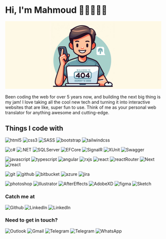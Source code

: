 
# Hi, I'm Mahmoud 👋🏻👨🏻‍💻
![mahmoud hamdy banner](header-image.jpg)

Been coding the web for over 5 years now, and building the next big thing is my jam! I love taking all the cool new tech and turning it into interactive websites that are like, super fun to use. Think of me as your personal web translator for anything awesome and cutting-edge.
<h2>Things I code with</h2>
<p>
  <img alt="html5" src="https://img.shields.io/badge/HTML5-%23E34F26.svg?style=flat&logo=html5&logoColor=white" />
  <img alt="css3" src="https://img.shields.io/badge/CSS3-%231572B6.svg?style=flat&logo=css3&logoColor=white" />
  <img alt="SASS" src="https://img.shields.io/badge/SASS-hotpink.svg?style=flat&logo=SASS&logoColor=white" />
  <img alt="bootstrap" src="https://img.shields.io/badge/Bootstrap-%238511FA.svg?style=flat&logo=bootstrap&logoColor=white" />
  <img alt="tailwindcss" src="https://img.shields.io/badge/TailwindCSS-%2338B2AC.svg?style=flat&logo=tailwind-css&logoColor=white" />
</p>
<p>
  <img alt="c#" src="https://img.shields.io/badge/C%23-%23239120.svg?style=flat&logo=csharp&logoColor=white" />
  <img alt=".NET" src="https://img.shields.io/badge/.NET-5C2D91?style=flat&logo=.net&logoColor=white" />
  <img alt="SQLServer" src="https://img.shields.io/badge/SQL%20Server-CC2927?style=flat&logo=microsoft%20sql%20server&logoColor=white" />
  <img alt="EFCore" src="https://img.shields.io/badge/EF%20Core-68217a?style=flat" />
  <img alt="SignalR" src="https://img.shields.io/badge/SignalR-59b4d9?style=flat" />
  <img alt="XUnit" src="https://img.shields.io/badge/XUnit-000000?style=flat" />
  <img alt="Swagger" src="https://img.shields.io/badge/-Swagger-%23Clojure?style=flat&logo=swagger&logoColor=white" />
</p>
<p>
  <img alt="javascript" src="https://img.shields.io/badge/JavaScript-%23323330.svg?style=flat&logo=javascript&logoColor=%23F7DF1E" />
  <img alt="typescript" src="https://img.shields.io/badge/TypeScript-%23007ACC.svg?style=flat&logo=typescript&logoColor=white" />
  <img alt="angular" src="https://img.shields.io/badge/Angular-%23DD0031.svg?style=flat&logo=angular&logoColor=white" />
  <img alt="rxjs" src="https://img.shields.io/badge/RXJS-%23B7178C.svg?style=flat&logo=reactivex&logoColor=white" />
  <img alt="react" src="https://img.shields.io/badge/React-%2320232a.svg?style=flat&logo=react&logoColor=%2361DAFB" />
  <img alt="reactRouter" src="https://img.shields.io/badge/React_Router-CA4245?style=flat&logo=react-router&logoColor=white" />
  <img alt="Next" src="https://img.shields.io/badge/Next-black?style=flat&logo=next.js&logoColor=white" />
  <img alt="react" src="https://img.shields.io/badge/VueJs-%2335495e.svg?style=flat&logo=vuedotjs&logoColor=%234FC08D" />
</p>
<p>
  <img alt="git" src="https://img.shields.io/badge/Git-%23F05033.svg?style=flat&logo=git&logoColor=white" />
  <img alt="github" src="https://img.shields.io/badge/Github-%23121011.svg?style=flat&logo=github&logoColor=white" />
  <img alt="bitbucket" src="https://img.shields.io/badge/Bitbucket-%230047B3.svg?style=flat&logo=bitbucket&logoColor=white" />
  <img alt="azure" src="https://img.shields.io/badge/Azure-%230072C6.svg?style=flat&logo=microsoftazure&logoColor=white" />
  <img alt="jira" src="https://img.shields.io/badge/Jira-%230A0FFF.svg?style=flat&logo=jira&logoColor=white" />
</p>
<p>
  <img alt="photoshop" src="https://img.shields.io/badge/Ps-001833.svg?style=flat&logo=adobe%20photoshop&logoColor=2da9ff" />
  <img alt="illustrator" src="https://img.shields.io/badge/Ai-330000.svg?style=flat&logo=adobe%20illustrator&logoColor=ff9a00" />
  <img alt="AfterEffects" src="https://img.shields.io/badge/Ae-00005b.svg?style=flat&logo=Adobe%20After%20Effects&logoColor=9a9afc" />
  <img alt="AdobeXD" src="https://img.shields.io/badge/XD-470137?style=flat&logo=Adobe%20XD&logoColor=#FF61F6" />
  <img alt="figma" src="https://img.shields.io/badge/Figma-%23F24E1E.svg?style=flat&logo=figma&logoColor=white" />
  <img alt="Sketch" src="https://img.shields.io/badge/Sketch-FFB387?style=flat&logo=sketch&logoColor=black" />
</p>
<h3>Catch me at</h3>
<p>
  <a href="https://github.com/MHamdy71" target="_blank" style="text-decoration:none">
    <img alt="Github" src="https://img.shields.io/badge/Github-%23121011.svg?style=flat&logo=github&logoColor=white" />
  </a> 
  <a href="https://www.linkedin.com/in/mhamdy71" target="_blank" style="text-decoration:none">
    <img alt="LinkedIn" src="https://img.shields.io/badge/LinkedIn-%230077B5.svg?style=flat&logo=linkedin&logoColor=white" />
  </a> 
  <a href="https://www.behance.net/MHamdy71" target="_blank" style="text-decoration:none">
    <img alt="LinkedIn" src="https://img.shields.io/badge/Behance-1769ff?style=flat&logo=behance&logoColor=white" />
  </a> 
</p>
<h3>Need to get in touch?</h3>
<p>
  <a href="mailto:mahmoud-el-deeb@hotmail.com" target="_blank" style="text-decoration:none">
    <img alt="Outlook" src="https://img.shields.io/badge/Outlook-0078D4?style=Flat&logo=microsoft-outlook&logoColor=white" />
  </a> 
  <a href="mailto:mahmoud71.el.deeb@gmail.com" target="_blank" style="text-decoration:none">
    <img alt="Gmail" src="https://img.shields.io/badge/Gmail-D14836?style=flat&logo=gmail&logoColor=white" />
  </a> 
  <a href="https://t.me/MHamdy71" target="_blank" style="text-decoration:none">
    <img alt="Telegram" src="https://img.shields.io/badge/Telegram-2CA5E0?style=flat&logo=telegram&logoColor=white" />
  </a> 
  <a href="https://signal.me/#eu/dMpOg2hm88I81neqx9j6PHWVq2YSb6JiCpu7yCGENzdJ35GklIdOoJjayQ-j_90T" target="_blank" style="text-decoration:none">
    <img alt="Telegram" src="https://img.shields.io/badge/Signal-%23039BE5.svg?style=flat&logo=Signal&logoColor=white" />
  </a> 
  <a href="https://wa.me/message/5T4XLJJESOWDN1" target="_blank" style="text-decoration:none">
    <img alt="WhatsApp" src="https://img.shields.io/badge/WhatsApp-25D366?style=flat&logo=whatsapp&logoColor=white" />
  </a> 
</p>
